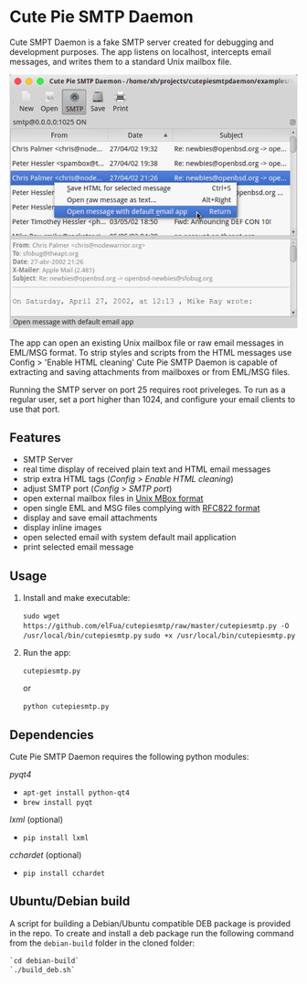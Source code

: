 # Cute Pie SMTP Daemon
Cute SMPT Daemon is a fake SMTP server created for debugging and development purposes. The app listens on localhost, intercepts email messages, and writes them to a standard Unix mailbox file.

![Cute Pie SMTP Deamon](/images/screenshot.png?raw=true "Cute Pie SMTP Daemon main window")

The app can open an existing Unix mailbox file or raw email messages in EML/MSG format. To strip styles and scripts from the HTML messages use Config > 'Enable HTML cleaning' Cute Pie SMTP Daemon is capable of extracting and saving attachments from mailboxes or from EML/MSG files. 

Running the SMTP server on port 25 requires root priveleges. To run as a regular user, set a port higher than 1024, and configure your email clients to use that port.

## Features

- SMTP Server
- real time display of received plain text and HTML email messages
- strip extra HTML tags (*Config* > *Enable HTML cleaning*)
- adjust SMTP port (*Config* > *SMTP port*)
- open external mailbox files in [Unix MBox format](https://en.wikipedia.org/wiki/Mbox)
- open single EML and MSG files complying with [RFC822 format](http://www.ietf.org/rfc/rfc0822.txt)
- display and save email attachments
- display inline images
- open selected email with system default mail application
- print selected email message

## Usage

1. Install and make executable:
    
    `sudo wget https://github.com/elFua/cutepiesmtp/raw/master/cutepiesmtp.py -O /usr/local/bin/cutepiesmtp.py`
    `sudo +x /usr/local/bin/cutepiesmtp.py`

2. Run the app:

    `cutepiesmtp.py`
    
    or 
    
    `python cutepiesmtp.py`

## Dependencies

Cute Pie SMTP Daemon requires the following python modules:

*pyqt4*
  
  - `apt-get install python-qt4`
  - `brew install pyqt`

*lxml* (optional)
  
  - `pip install lxml`
  
*cchardet* (optional)
  
  - `pip install cchardet`
 
## Ubuntu/Debian build

A script for building a Debian/Ubuntu compatible DEB package is provided in the repo. To create and install a deb package run the following command from the `debian-build` folder in the cloned folder:

    `cd debian-build`
    `./build_deb.sh`
    
    
